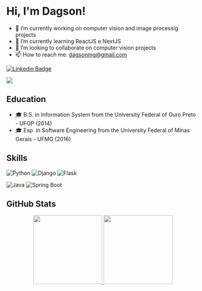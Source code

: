 # Hi, I'm Dagson!

- 🔭 I’m currently working on computer vision and image processig projects
- 🌱 I’m currently learning ReactJS e NextJS
- 👯 I’m looking to collaborate on computer vision projects
- 📫 How to reach me: dagsonmg@gmail.com

[![Linkedin Badge](https://img.shields.io/badge/-LinkedIn-blue?style=flat-square&logo=Linkedin&logoColor=white&link=https://www.linkedin.com/in/dagson-souza-23807450/)](https://www.linkedin.com/in/dagson-souza-23807450/)

![](https://visitor-badge.glitch.me/badge?page_id=dagsonpatrick)

## Education

- 🎓 B.S. in Information System from the University Federal of Ouro Preto - UFOP (2014)
- 🎓 Esp. in Software Engineering from the University Federal of Minas Gerais - UFMG (2016)

## Skills
<p>
 <img src="https://img.shields.io/badge/Python-3776AB?style=for-the-badge&logo=python&logoColor=white" alt="Python" />
 <img src="https://img.shields.io/badge/Django-092E20?style=for-the-badge&logo=django&logoColor=white" alt="Django" />
 <img src="https://img.shields.io/badge/Flask-092E20?style=for-the-badge&logo=flask&logoColor=white" alt="Flask" />
</p>

<p>
 <img src="https://img.shields.io/badge/Java-EC2025?style=for-the-badge&logo=java&logoColor=white" alt="Java" />
 <img src="https://img.shields.io/badge/Spring%20Boot-41B300?style=for-the-badge&logo=springboot&logoColor=white" alt="Spring Boot" />
</p>
                            
## GitHub Stats
<div align="center">
  <a href="https://github.com/dagsonpatrick">
  <img height="180em" src="https://github-readme-stats.vercel.app/api?username=dagsonpatrick&show_icons=true&theme=dracula&include_all_commits=true&count_private=true"/>
  <img height="180em" src="https://github-readme-stats.vercel.app/api/top-langs/?username=dagsonpatrick&layout=compact&langs_count=7&theme=dracula"/>
</div>
  
